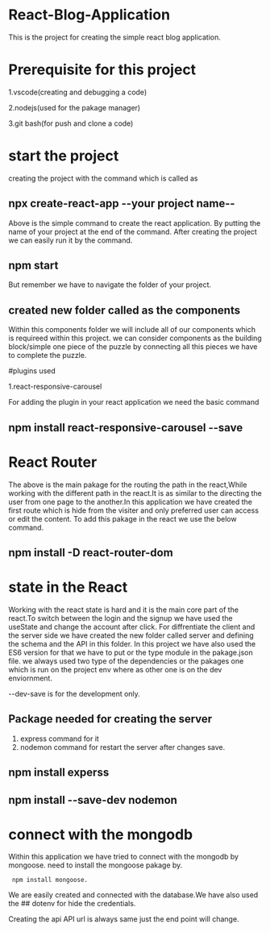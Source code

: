# React-Blog-Application
This is the project for creating the simple react blog application.

# Prerequisite for this project
1.vscode(creating and debugging a code)

2.nodejs(used for the pakage manager)

3.git bash(for push and clone a code)

# start the project
creating the project with the command which is called as

## npx create-react-app --your project name--
Above is the simple command to create the react application. By putting the name of your project at the end of the command. After creating the project we can easily run it by the command.
   ## npm start

But remember we have to navigate the folder of your project.

## created new folder called as the components

Within this components folder we will include all of our components which is requireed within this project.
we can consider components as the building block/simple one piece of the puzzle  by connecting all this pieces we have to complete the puzzle.

#plugins used

1.react-responsive-carousel 

For adding the plugin in your react application we need the basic command

## npm install react-responsive-carousel --save  

# React Router

The above is the main pakage for the routing the path in the react,While working with the different path in the react.It is as similar to the directing the user from one page to the another.In this application we have created the first route which is hide from the visiter and only preferred user can access or edit the content. To add this pakage in the react we use the below command.

## npm install -D react-router-dom

# state in the React 

Working with the react state is hard and it is the main core part of the react.To switch between the login and the signup we have used the useState and change the account after click. For diffrentiate the client and the server side we have created the new folder called server and defining the schema and the API in this folder.
In this project we have also used the ES6 version for that we have to put or the type module in the pakage.json file. we always used two type of the dependencies or the pakages one which is run on the project env where as other one is on the dev enviornment.

--dev-save is for the development only. 

## Package needed for creating the server 

1. express command for it 
2. nodemon command for restart the server after changes save.
## npm install experss
## npm install --save-dev nodemon

# connect with the mongodb 
   
   Within this application we have tried to connect with the mongodb by mongoose.
   need to install the mongoose pakage by.
    
     npm install mongoose.
    
  We are easily created and connected with the database.We have also used the ## dotenv for hide the credentials.
    
  Creating the api 
   API url is always same just the end point will change.
   
